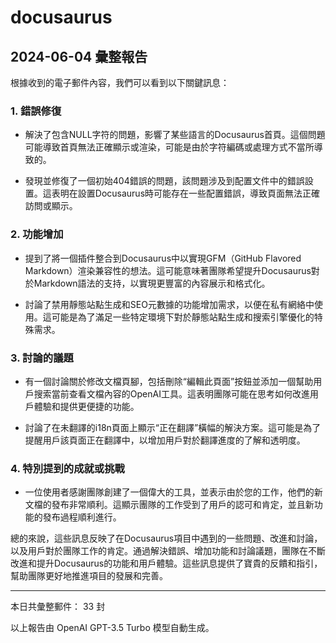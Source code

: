 # docusaurus

## 2024-06-04 彙整報告

根據收到的電子郵件內容，我們可以看到以下關鍵訊息：



### 1. 錯誤修復

- 解決了包含NULL字符的問題，影響了某些語言的Docusaurus首頁。這個問題可能導致首頁無法正確顯示或渲染，可能是由於字符編碼或處理方式不當所導致的。

- 發現並修復了一個初始404錯誤的問題，該問題涉及到配置文件中的錯誤設置。這表明在設置Docusaurus時可能存在一些配置錯誤，導致頁面無法正確訪問或顯示。



### 2. 功能增加

- 提到了將一個插件整合到Docusaurus中以實現GFM（GitHub Flavored Markdown）渲染兼容性的想法。這可能意味著團隊希望提升Docusaurus對於Markdown語法的支持，以實現更豐富的內容展示和格式化。

- 討論了禁用靜態站點生成和SEO元數據的功能增加需求，以便在私有網絡中使用。這可能是為了滿足一些特定環境下對於靜態站點生成和搜索引擎優化的特殊需求。



### 3. 討論的議題

- 有一個討論關於修改文檔頁腳，包括刪除“編輯此頁面”按鈕並添加一個幫助用戶搜索當前查看文檔內容的OpenAI工具。這表明團隊可能在思考如何改進用戶體驗和提供更便捷的功能。

- 討論了在未翻譯的i18n頁面上顯示“正在翻譯”橫幅的解決方案。這可能是為了提醒用戶該頁面正在翻譯中，以增加用戶對於翻譯進度的了解和透明度。



### 4. 特別提到的成就或挑戰

- 一位使用者感謝團隊創建了一個偉大的工具，並表示由於您的工作，他們的新文檔的發布非常順利。這顯示團隊的工作受到了用戶的認可和肯定，並且新功能的發布過程順利進行。



總的來說，這些訊息反映了在Docusaurus項目中遇到的一些問題、改進和討論，以及用戶對於團隊工作的肯定。通過解決錯誤、增加功能和討論議題，團隊在不斷改進和提升Docusaurus的功能和用戶體驗。這些訊息提供了寶貴的反饋和指引，幫助團隊更好地推進項目的發展和完善。



---



本日共彙整郵件： 33 封



以上報告由 OpenAI GPT-3.5 Turbo 模型自動生成。